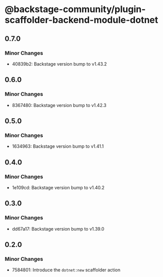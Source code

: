 # @backstage-community/plugin-scaffolder-backend-module-dotnet

## 0.7.0

### Minor Changes

- 40839b2: Backstage version bump to v1.43.2

## 0.6.0

### Minor Changes

- 8367480: Backstage version bump to v1.42.3

## 0.5.0

### Minor Changes

- 1634963: Backstage version bump to v1.41.1

## 0.4.0

### Minor Changes

- 1e109cd: Backstage version bump to v1.40.2

## 0.3.0

### Minor Changes

- dd67a17: Backstage version bump to v1.39.0

## 0.2.0

### Minor Changes

- 7584801: Introduce the `dotnet:new` scaffolder action
